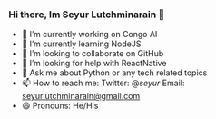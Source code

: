 ### Hi there, Im Seyur Lutchminarain 👋

- 🔭 I’m currently working on Congo AI
- 🌱 I’m currently learning NodeJS
- 👯 I’m looking to collaborate on GitHub
- 🤔 I’m looking for help with ReactNative
- 💬 Ask me about Python or any tech related topics
- 📫 How to reach me: Twitter: @_seyur_
                       Email: seyurlutchminarain@gmail.com
- 😄 Pronouns: He/His
